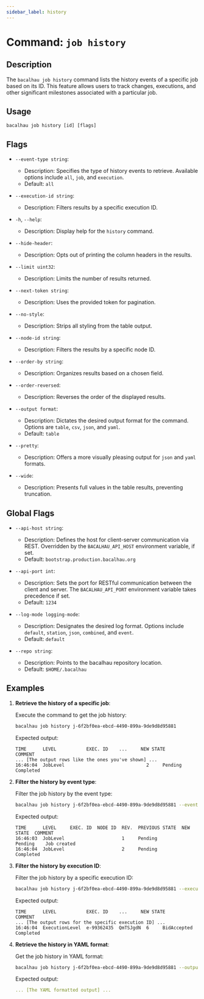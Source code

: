 ```yaml
---
sidebar_label: history
---
```

# Command: `job history`

## Description

The `bacalhau job history` command lists the history events of a specific job based on its ID. This feature allows users to track changes, executions, and other significant milestones associated with a particular job.

## Usage

```
bacalhau job history [id] [flags]
```


## Flags

- `--event-type string`:
    - Description: Specifies the type of history events to retrieve. Available options include `all`, `job`, and `execution`.
    - Default: `all`

- `--execution-id string`:
    - Description: Filters results by a specific execution ID.

- `-h`, `--help`:
    - Description: Display help for the `history` command.

- `--hide-header`:
    - Description: Opts out of printing the column headers in the results.

- `--limit uint32`:
    - Description: Limits the number of results returned.

- `--next-token string`:
    - Description: Uses the provided token for pagination.

- `--no-style`:
    - Description: Strips all styling from the table output.

- `--node-id string`:
    - Description: Filters the results by a specific node ID.

- `--order-by string`:
    - Description: Organizes results based on a chosen field.

- `--order-reversed`:
    - Description: Reverses the order of the displayed results.

- `--output format`:
    - Description: Dictates the desired output format for the command. Options are `table`, `csv`, `json`, and `yaml`.
    - Default: `table`

- `--pretty`:
    - Description: Offers a more visually pleasing output for `json` and `yaml` formats.

- `--wide`:
    - Description: Presents full values in the table results, preventing truncation.

## Global Flags

- `--api-host string`:
    - Description: Defines the host for client-server communication via REST. Overridden by the `BACALHAU_API_HOST` environment variable, if set.
    - Default: `bootstrap.production.bacalhau.org`

- `--api-port int`:
    - Description: Sets the port for RESTful communication between the client and server. The `BACALHAU_API_PORT` environment variable takes precedence if set.
    - Default: `1234`

- `--log-mode logging-mode`:
    - Description: Designates the desired log format. Options include `default`, `station`, `json`, `combined`, and `event`.
    - Default: `default`

- `--repo string`:
    - Description: Points to the bacalhau repository location.
    - Default: `$HOME/.bacalhau`


## Examples

1. **Retrieve the history of a specific job**:

   Execute the command to get the job history:

   ```bash
   bacalhau job history j-6f2bf0ea-ebcd-4490-899a-9de9d8d95881
   ```

   Expected output:

   ```plaintext
   TIME      LEVEL           EXEC. ID    ...     NEW STATE          COMMENT
   ... [The output rows like the ones you've shown] ...
   16:46:04  JobLevel                              2     Pending            Completed
   ```

1. **Filter the history by event type**:

   Filter the job history by the event type:

   ```bash
   bacalhau job history j-6f2bf0ea-ebcd-4490-899a-9de9d8d95881 --event-type job
   ```

   Expected output:

   ```plaintext
   TIME      LEVEL     EXEC. ID  NODE ID  REV.  PREVIOUS STATE  NEW STATE  COMMENT
   16:46:03  JobLevel                     1     Pending         Pending    Job created
   16:46:04  JobLevel                     2     Pending         Completed
   ```

1. **Filter the history by execution ID**:

   Filter the job history by a specific execution ID:

   ```bash
   bacalhau job history j-6f2bf0ea-ebcd-4490-899a-9de9d8d95881 --execution-id e-99362435
   ```

   Expected output:

   ```plaintext
   TIME      LEVEL           EXEC. ID    ...     NEW STATE          COMMENT
   ... [The output rows for the specific execution ID] ...
   16:46:04  ExecutionLevel  e-99362435  QmTSJgdN  6     BidAccepted        Completed
   ```

1. **Retrieve the history in YAML format**:

   Get the job history in YAML format:

   ```bash
   bacalhau job history j-6f2bf0ea-ebcd-4490-899a-9de9d8d95881 --output yaml
   ```

   Expected output:

   ```yaml
   ... [The YAML formatted output] ...
   ```
